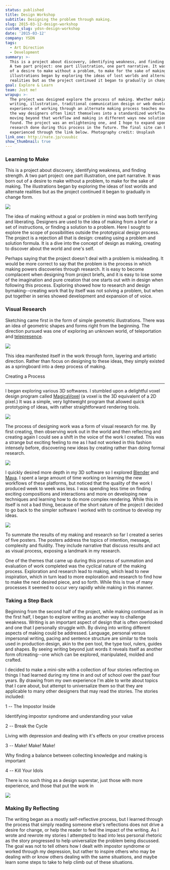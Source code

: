 ```yaml
---
status: published
title: Design Workshop
subtitle: Designing the problem through making.
slug: 2015-03-12-design-workshop
custom_slug: ydsn-design-workshop
date: '2015-03-12'
company: YSDN
tags:
  - Art Direction
  - Development
summary: >-
  This is a project about discovery, identifying weakness, and finding strength.
  A two part project: one part illustration, one part narrative. It was born out
  of a desire to make without a problem, to make for the sake of making. The
  illustrations began by exploring the ideas of lost worlds and alternate
  realities but as the project continued it began to gradually in change form.
goal: Explore & Learn
team: Just me!
wrapup: >-
  The project was designed explore the process of making. Whether making through
  writing, illustration, traditional communication design or web development the
  experience of working through an alternate making process teaches much about
  the way designers often limit themselves into a standardized workflow. By
  moving beyond that workflow and making in different ways new solutions can be
  found. The project was an enlightening one, and I hope to expand upon the
  research done during this process in the future. The final site can be
  experienced through the link below. Photography credit: Unsplash
link_one: http://nate.jp/cuuubic
show_thumbnail: true
---
```

### Learning to Make

This is a project about discovery, identifying weakness, and finding strength. A two part project: one part illustration, one part narrative. It was born out of a desire to make without a problem, to make for the sake of making. The illustrations began by exploring the ideas of lost worlds and alternate realities but as the project continued it began to gradually in change form.

![](https://uploads-ssl.webflow.com/60453108a750bf32c24d79eb/604de9c7045b2871f8dd2937_3cad372114c195ca0b4b871146abe869f2b9c6c5-intro_quote.8b6ff64a31790288f1b061ccc4fe027a54591f84.jpeg)

The idea of making without a goal or problem in mind was both terrifying and liberating. Designers are used to the idea of making from a brief or a set of instructions, or finding a solution to a problem. Here I sought to explore the scope of possibilities outside the prototypical design process. The project is a rejection all that is design: creating using a problem and solution formula. It is a dive into the concept of design as making, creating to discover about the world and one's self.

Perhaps saying that the project doesn't deal with a problem is misleading. It would be more correct to say that the problem is the process in which making powers discoveries through research. It is easy to become complacent when designing from project briefs, and it is easy to lose some of the imagination and pure creation that one starts out with in design when following this process. Exploring showed how to research and design bymaking--creating work that by itself was not solving a problem, but when put together in series showed development and expansion of of voice.

### Visual Research

Sketching came first in the form of simple geometric illustrations. There was an idea of geometric shapes and forms right from the beginning. The direction pursued was one of exploring an unknown world, of teleportation and [telepresence](https://www.google.ca/webhp?sourceid=chrome-instant&ion=1&espv=2&ie=UTF-8#newwindow=1&q=define+telepresence).

![](https://uploads-ssl.webflow.com/60453108a750bf32c24d79eb/604de9e326e7a46c887a1f6d_1b5f46c97973dab91d5b86d136518cf8ca8e71cc-workshop_process_1.8b6ff64a31790288f1b061ccc4fe027a54591f84.png)

This idea manifested itself in the work through form, layering and artistic direction. Rather than focus on designing to these ideas, they simply existed as a springboard into a deep process of making.

Creating a Process

--------------------

I began exploring various 3D softwares. I stumbled upon a delightful voxel design program called [MagicaVoxel](https://ephtracy.github.io/) (a voxel is the 3D equivalent of a 2D pixel.) It was a simple, very lightweight program that allowed quick prototyping of ideas, with rather straightforward rendering tools.

![](https://uploads-ssl.webflow.com/60453108a750bf32c24d79eb/604dea0ef02e1e5b9a35ed5a_55ead82dee7cfe24bdaa6ff7affb0dceb4b8e8ef-workshop_process_2b_four.8b6ff64a31790288f1b061ccc4fe027a54591f84.png)

The process of designing work was a form of visual research for me. By first creating, then observing work out in the world and then reflecting and creating again I could see a shift in the voice of the work I created. This was a strange but exciting feeling to me as I had not worked in this fashion intensely before, discovering new ideas by creating rather than doing formal research.

![](https://uploads-ssl.webflow.com/60453108a750bf32c24d79eb/604dea2894532bee05ab0371_314537295b7dcdf0ed114acd530a129b4f51c83f-workshop_process_3.8b6ff64a31790288f1b061ccc4fe027a54591f84.png)

I quickly desired more depth in my 3D software so I explored [Blender](https://www.blender.org/) and [Maya](http://www.autodesk.com/products/maya/overview). I spent a large amount of time working on learning the new workflows of these platforms, but noticed that the quality of the work I produced week to week was less. I was spending less time on finding exciting compositions and interactions and more on developing new techniques and learning how to do more complex rendering. While this in itself is not a bad thing, because of the short nature of the project I decided to go back to the simpler software I worked with to continue to develop my ideas.

![](https://uploads-ssl.webflow.com/60453108a750bf32c24d79eb/604dea384fc50c0b5bd7715e_0307581492c202dfc6d39d47d2d5dd03794fbb17-workshop_semseter_1.8b6ff64a31790288f1b061ccc4fe027a54591f84.png)

To summate the results of my making and research so far I created a series of five posters. The posters address the topics of intention, message, complexity and fluidity. They include narrative that discuss results and act as visual process, exposing a landmark in my research.

One of the themes that came up during this process of summation and evaluation of work completed was the cyclical nature of the making process. Exploration and research lead to making, which lead to new inspiration, which in turn lead to more exploration and research to find how to make the next desired piece, and so forth. While this is true of many processes it seemed to occur very rapidly while making in this manner.

### Taking a Step Back

Beginning from the second half of the project, while making continued as in the first half, I began to explore writing as another way to challenge weakness. Writing is an important aspect of design that is often overlooked and one that I personally struggle with. By diving into writing different aspects of making could be addressed. Language, personal versus impersonal writing, pacing and sentence structure are similar to the tools used in production design, akin to the pen tool, the type tool, rulers, guides and shapes. By seeing writing beyond just words it reveals itself as another form ofcreating--one which can be explored, manipulated, molded and crafted.

I decided to make a mini-site with a collection of four stories reflecting on things I had learned during my time in and out of school over the past four years. By drawing from my own experience I'm able to write about topics that I care about, but attempt to universalize them so that they are applicable to many other designers that may read the stories. The stories included:

1 -- The Impostor Inside

Identifying impostor syndrome and understanding your value

2 -- Break the Cycle

Living with depression and dealing with it's effects on your creative process

3 -- Make! Make! Make!

Why finding a balance between collecting knowledge and making is important

4 -- Kill Your Idols

There is no such thing as a design superstar, just those with more experience, and those that put the work in

![](https://uploads-ssl.webflow.com/60453108a750bf32c24d79eb/604dea7c0c8132119d3eeaaf_034824e6ec19ef9e776bf805abd6aaf93ddb38fc-workshop_writing_1.8b6ff64a31790288f1b061ccc4fe027a54591f84.jpeg)

### Making By Reflecting

The writing began as a mostly self-reflective process, but I learned through the process that simply reading someone else's reflections does not drive a desire for change, or help the reader to feel the impact of the writing. As I wrote and rewrote my stories I attempted to lead into less personal rhetoric as the story progressed to help universalize the problem being discussed. The goal was not to tell others how I dealt with impostor syndrome or worked through my depression, but rather to inspire others who may be dealing with or know others dealing with the same situations, and maybe learn some steps to take to help climb out of these situations.